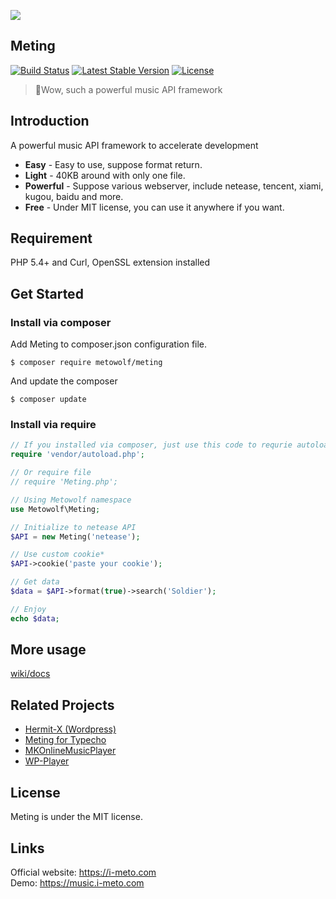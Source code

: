 ![](http://ww2.sinaimg.cn/large/a15b4afegw1fbg1l7wn09j20fw05gq34)

## Meting
[![Build Status](https://travis-ci.org/metowolf/Meting.svg?branch=master)](https://travis-ci.org/metowolf/Meting)
[![Latest Stable Version](https://poser.pugx.org/metowolf/Meting/v/stable)](https://packagist.org/packages/metowolf/Meting)
[![License](https://poser.pugx.org/metowolf/Meting/license)](https://packagist.org/packages/metowolf/Meting)

 > :lollipop:Wow, such a powerful music API framework

## Introduction
A powerful music API framework to accelerate development

 + **Easy** - Easy to use, suppose format return.
 + **Light** - 40KB around with only one file.
 + **Powerful** - Suppose various webserver, include netease, tencent, xiami, kugou, baidu and more.
 + **Free** - Under MIT license, you can use it anywhere if you want.

## Requirement
PHP 5.4+ and Curl, OpenSSL extension installed

## Get Started

### Install via composer
Add Meting to composer.json configuration file.
```
$ composer require metowolf/meting
```
And update the composer
```
$ composer update
```

### Install via require
```php
// If you installed via composer, just use this code to requrie autoloader on the top of your projects.
require 'vendor/autoload.php';

// Or require file
// require 'Meting.php';

// Using Metowolf namespace
use Metowolf\Meting;

// Initialize to netease API
$API = new Meting('netease');

// Use custom cookie*
$API->cookie('paste your cookie');

// Get data
$data = $API->format(true)->search('Soldier');

// Enjoy
echo $data;

```

## More usage
[wiki/docs](https://github.com/metowolf/Meting/wiki)

## Related Projects
 - [Hermit-X (Wordpress)](https://github.com/liwanglin12/Hermit-X)
 - [Meting for Typecho](https://github.com/metowolf/Meting-Typecho-Plugin)
 - [MKOnlineMusicPlayer](https://github.com/mengkunsoft/MKOnlineMusicPlayer)
 - [WP-Player](https://github.com/webjyh/WP-Player)

## License
Meting is under the MIT license.

## Links
Official website: https://i-meto.com  
Demo: https://music.i-meto.com
